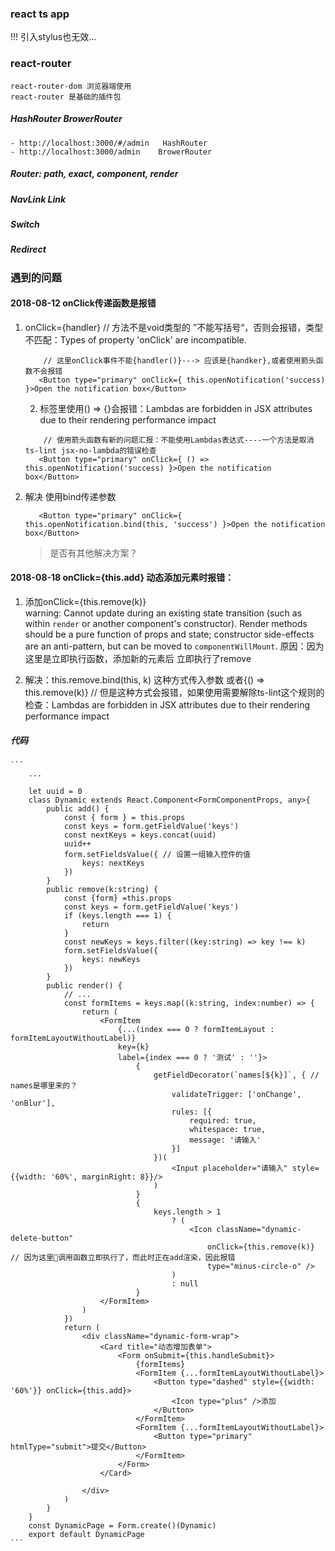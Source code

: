 
### react ts app

!!! 引入stylus也无效...

### react-router
    react-router-dom 浏览器端使用
    react-router 是基础的插件包

##### HashRouter BrowerRouter
    - http://localhost:3000/#/admin   HashRouter
    - http://localhost:3000/admin    BrowerRouter
##### Router: path, exact, component, render

##### NavLink Link

##### Switch

##### Redirect

### 遇到的问题
#### 2018-08-12 onClick传递函数是报错

1. onClick={handler} // 方法不是void类型的 ”不能写括号“，否则会报错，类型不匹配：Types of property 'onClick' are incompatible.
    ```
        // 这里onClick事件不能{handler()}---> 应该是{handker},或者使用箭头函数不会报错
       <Button type="primary" onClick={ this.openNotification('success) }>Open the notification box</Button>
    ```
    2. 标签里使用() => {}会报错：Lambdas are forbidden in JSX attributes due to their rendering performance impact
    ```
        // 使用箭头函数有新的问题汇报：不能使用Lambdas表达式----一个方法是取消ts-lint jsx-no-lambda的错误检查
       <Button type="primary" onClick={ () => this.openNotification('success) }>Open the notification box</Button>
    ```
2. 解决 使用bind传递参数
    ```
       <Button type="primary" onClick={ this.openNotification.bind(this, 'success') }>Open the notification box</Button>
    ```

    > 是否有其他解决方案？

#### 2018-08-18 onClick={this.add} 动态添加元素<ele onClick="this.remove(k)">时报错：
1. 添加onClick={this.remove(k)}  
   warning: Cannot update during an existing state transition (such as within `render` or another component's constructor). 
    Render methods should be a pure function of props and state; 
    constructor side-effects are an anti-pattern, but can be moved to `componentWillMount`. 
    原因：因为这里是立即执行函数，添加新的元素后 立即执行了remove

2. 解决：this.remove.bind(this, k) 这种方式传入参数
    或者{() => this.remove(k)} // 但是这种方式会报错，如果使用需要解除ts-lint这个规则的检查：Lambdas are forbidden in JSX attributes due to their rendering performance impact
##### 代码
    ```
        ...

        let uuid = 0
        class Dynamic extends React.Component<FormComponentProps, any>{
            public add() {
                const { form } = this.props
                const keys = form.getFieldValue('keys')
                const nextKeys = keys.concat(uuid)
                uuid++
                form.setFieldsValue({ // 设置一组输入控件的值
                    keys: nextKeys
                })
            }
            public remove(k:string) {
                const {form} =this.props
                const keys = form.getFieldValue('keys')
                if (keys.length === 1) {
                    return
                }
                const newKeys = keys.filter((key:string) => key !== k)
                form.setFieldsValue({
                    keys: newKeys
                })
            }
            public render() {
                // ...
                const formItems = keys.map((k:string, index:number) => {
                    return (
                        <FormItem 
                            {...(index === 0 ? formItemLayout : formItemLayoutWithoutLabel)}
                            key={k}
                            label={index === 0 ? '测试' : ''}>
                                {   
                                    getFieldDecorator(`names[${k}]`, { // names是哪里来的？
                                        validateTrigger: ['onChange', 'onBlur'],
                                        rules: [{
                                            required: true,
                                            whitespace: true,
                                            message: '请输入'
                                        }]
                                    })(
                                        <Input placeholder="请输入" style={{width: '60%', marginRight: 8}}/>
                                    )
                                }
                                {
                                    keys.length > 1 
                                        ? (
                                            <Icon className="dynamic-delete-button"
                                                onClick={this.remove(k)} // 因为这里调用函数立即执行了，而此时正在add渲染，因此报错
                                                type="minus-circle-o" />
                                        ) 
                                        : null
                                }
                        </FormItem>
                    )
                })
                return (
                    <div className="dynamic-form-wrap">
                        <Card title="动态增加表单">
                            <Form onSubmit={this.handleSubmit}>
                                {formItems}
                                <FormItem {...formItemLayoutWithoutLabel}>
                                    <Button type="dashed" style={{width: '60%'}} onClick={this.add}>
                                        <Icon type="plus" />添加
                                    </Button>
                                </FormItem>
                                <FormItem {...formItemLayoutWithoutLabel}>
                                    <Button type="primary" htmlType="submit">提交</Button>
                                </FormItem>
                            </Form>
                        </Card>
                        
                    </div>
                )
            }
        }
        const DynamicPage = Form.create()(Dynamic)
        export default DynamicPage
    ```